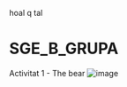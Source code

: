 

hoal q tal

# SGE_B_GRUPA
Activitat 1 - The bear
![image](https://github.com/user-attachments/assets/8d12d421-a373-4335-92cb-69adb37e28ab)

